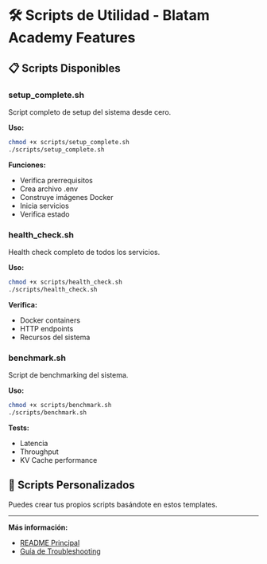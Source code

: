 # 🛠️ Scripts de Utilidad - Blatam Academy Features

## 📋 Scripts Disponibles

### setup_complete.sh
Script completo de setup del sistema desde cero.

**Uso:**
```bash
chmod +x scripts/setup_complete.sh
./scripts/setup_complete.sh
```

**Funciones:**
- Verifica prerrequisitos
- Crea archivo .env
- Construye imágenes Docker
- Inicia servicios
- Verifica estado

### health_check.sh
Health check completo de todos los servicios.

**Uso:**
```bash
chmod +x scripts/health_check.sh
./scripts/health_check.sh
```

**Verifica:**
- Docker containers
- HTTP endpoints
- Recursos del sistema

### benchmark.sh
Script de benchmarking del sistema.

**Uso:**
```bash
chmod +x scripts/benchmark.sh
./scripts/benchmark.sh
```

**Tests:**
- Latencia
- Throughput
- KV Cache performance

## 🔧 Scripts Personalizados

Puedes crear tus propios scripts basándote en estos templates.

---

**Más información:**
- [README Principal](../README.md)
- [Guía de Troubleshooting](../TROUBLESHOOTING_GUIDE.md)

